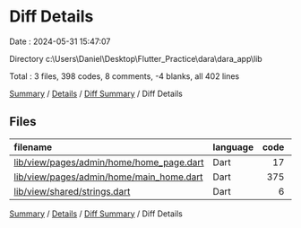 # Diff Details

Date : 2024-05-31 15:47:07

Directory c:\\Users\\Daniel\\Desktop\\Flutter_Practice\\dara\\dara_app\\lib

Total : 3 files,  398 codes, 8 comments, -4 blanks, all 402 lines

[Summary](results.md) / [Details](details.md) / [Diff Summary](diff.md) / Diff Details

## Files
| filename | language | code | comment | blank | total |
| :--- | :--- | ---: | ---: | ---: | ---: |
| [lib/view/pages/admin/home/home_page.dart](/lib/view/pages/admin/home/home_page.dart) | Dart | 17 | 0 | 0 | 17 |
| [lib/view/pages/admin/home/main_home.dart](/lib/view/pages/admin/home/main_home.dart) | Dart | 375 | 8 | -6 | 377 |
| [lib/view/shared/strings.dart](/lib/view/shared/strings.dart) | Dart | 6 | 0 | 2 | 8 |

[Summary](results.md) / [Details](details.md) / [Diff Summary](diff.md) / Diff Details